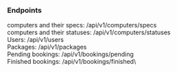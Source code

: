 ### Endpoints
computers and their specs:    /api/v1/computers/specs\
computers and their statuses: /api/v1/computers/statuses\
Users:                 		  /api/v1/users\
Packages:  					  /api/v1/packages\
Pending bookings: 			  /api/v1/bookings/pending\
Finished bookings: 			  /api/v1/bookings/finished\